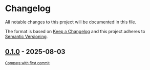 # Changelog

All notable changes to this project will be documented in this file.

The format is based on [Keep a Changelog](http://keepachangelog.com/en/1.0.0/)
and this project adheres to [Semantic Versioning](http://semver.org/spec/v2.0.0.html).

<!-- insertion marker -->
## [0.1.0](https://github.com/tsypuk/aws-news/releases/tag/0.1.0) - 2025-08-03

<small>[Compare with first commit](https://github.com/tsypuk/aws-news/compare/6567305024a3db68c261f77c161974f03aaef635...0.1.0)</small>

